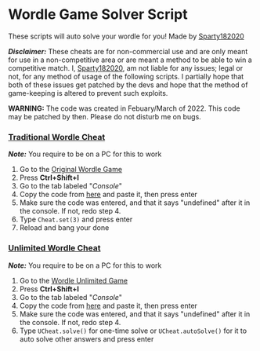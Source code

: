 # Wordle Game Solver Script
These scripts will auto solve your wordle for you! Made by [Sparty182020](https://sparty182020.carrd.co)

***Disclaimer:*** These cheats are for non-commercial use and are only meant for use in a non-competitive area or are meant a method to be able to win a competitive match. I, [Sparty182020](https://github.com/sparty182020), am not liable for any issues; legal or not, for any method of usage of the following scripts. I partially hope that both of these issues get patched by the devs and hope that the method of game-keeping is altered to prevent such exploits.

**WARNING:** The code was created in Febuary/March of 2022. This code may be patched by then. Please do not disturb me on bugs.

### [Traditional Wordle Cheat]()
***Note:*** You require to be on a PC for this to work
1) Go to the [Original Wordle Game](https://nytimes.com/games/wordle/index.html)
2) Press **Ctrl+Shift+I**
3) Go to the tab labeled "_Console_"
4) Copy the code from [here]() and paste it, then press enter
5) Make sure the code was entered, and that it says "undefined" after it in the console. If not, redo step 4.
6) Type `Cheat.set(3)` and press enter
7) Reload and bang your done

### [Unlimited Wordle Cheat]()
***Note:*** You require to be on a PC for this to work
1) Go to the [Wordle Unlimited Game](https://www.wordleunlimited.com/)
2) Press **Ctrl+Shift+I**
3) Go to the tab labeled "_Console_"
4) Copy the code from [here]() and paste it, then press enter
5) Make sure the code was entered, and that it says "undefined" after it in the console. If not, redo step 4.
6) Type `UCheat.solve()` for one-time solve or `UCheat.autoSolve()` for it to auto solve other answers and press enter
